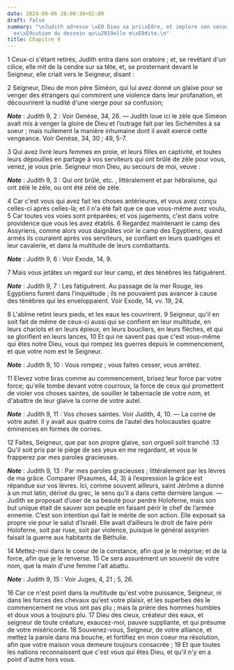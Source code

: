 ```yaml
---
date: 2024-09-06 20:00:38+02:00
draft: false
summary: "\nJudith adresse \xE0 Dieu sa pri\xE8re, et implore son secours pour l\u2019\
  ex\xE9cution du dessein qu\u2019elle m\xE9dite.\n"
title: Chapitre 9
---
```





1 Ceux-ci s'étant retirés, Judith entra dans son oratoire ; et, se revêtant d'un cilice, elle mit de la cendre sur sa tête, et, se prosternant devant le Seigneur, elle criait vers le Seigneur, disant :


2 Seigneur, Dieu de mon père Siméon, qui lui avez donné un glaive pour se venger des étrangers qui commirent une violence dans leur profanation, et découvrirent la nudité d'une vierge pour sa confusion;

***Note*** :  Judith 9, 2 : Voir Genèse, 34, 26. ― Judith loue ici le zèle que Siméon avait mis à venger la gloire de Dieu et l’outrage fait par les Sichémites à sa soeur ; mais nullement la manière inhumaine dont il avait exercé cette vengeance. Voir Genèse, 34, 30 ; 49, 5-7.

3 Qui avez livré leurs femmes en proie, et leurs filles en captivité, et toutes leurs dépouilles en partage à vos serviteurs qui ont brûlé de zèle pour vous, venez, je vous prie. Seigneur mon Dieu, au secours de moi, veuve :

***Note*** :  Judith 9, 3 : Qui ont brûlé, etc. , littéralement et par hébraïsme, qui ont zélé le zèle, ou ont été zélé de zèle.

4 Car c'est vous qui avez fait les choses antérieures, et vous avez conçu celles-ci après celles-là; et il n'a été fait que ce que vous-même avez voulu, 5 Car toutes vos voies sont préparées; et vos jugements, c'est dans votre providence que vous les avez établis. 6 Regardez maintenant le camp des Assyriens, comme alors vous daignâtes voir le camp des Egyptiens, quand armés ils couraient après vos serviteurs, se confiant en leurs quadriges et leur cavalerie, et dans la multitude de leurs combattants.

***Note*** :  Judith 9, 6 : Voir Exode, 14, 9.

7 Mais vous jetâtes un regard sur leur camp, et des ténèbres les fatiguèrent.

***Note*** :  Judith 9, 7 : Les fatiguèrent. Au passage de la mer Rouge, les Egyptiens furent dans l’inquiétude ; ils ne pouvaient pas avancer à cause des ténèbres qui les enveloppaient. Voir Exode, 14, vv. 19, 24.

8 L'abîme retint leurs pieds, et les eaux les couvrirent. 9 Seigneur, qu'il en soit fait de même de ceux-ci aussi qui se confient en leur multitude, en leurs chariots et en leurs épieux, en leurs boucliers, en leurs flèches, et qui se glorifient en leurs lances, 10 Et qui ne savent pas que c'est vous-même qui êtes notre Dieu, vous qui rompez les guerres depuis le commencement, et que votre nom est le Seigneur.

***Note*** :  Judith 9, 10 : Vous rompez ; vous faites cesser, vous arrêtez.

11 Elevez votre bras comme au commencement, brisez leur force par votre force; qu'elle tombe devant votre courroux, la force de ceux qui promettent de violer vos choses saintes, de souiller le tabernacle de votre nom, et d'abattre de leur glaive la corne de votre autel.

***Note*** :  Judith 9, 11 : Vos choses saintes. Voir Judith, 4, 10. ― La corne de votre autel. Il y avait aux quatre coins de l’autel des holocaustes quatre éminences en formes de cornes.

12 Faites, Seigneur, que par son propre glaive, son orgueil soit tranché :13 Qu'il soit pris par le piège de ses yeux en me regardant, et vous le frapperez par mes paroles gracieuses.

***Note*** :  Judith 9, 13 : Par mes paroles gracieuses ; littéralement par les lèvres de ma grâce. Comparer (Psaumes, 44, 3) à l’expression la grâce est répandue sur vos lèvres. Ici, comme souvent ailleurs, saint Jérôme a donné à un mot latin, dérivé du grec, le sens qu’il a dans cette dernière langue. ― Judith se proposait d’user de sa beauté pour perdre Holoferne, mais son but unique était de sauver son peuple en faisant périr le chef de l’armée ennemie. C’est son intention qui fait le mérite de son action. Elle exposait sa propre vie pour le salut d’Israël. Elle avait d’ailleurs le droit de faire périr Holoferne, soit par ruse, soit par violence, puisque le général assyrien faisait la guerre aux habitants de Béthulie.

14 Mettez-moi dans le coeur de la constance, afin que je le méprise; et de la force, afin que je le renverse. 15 Ce sera assurément un souvenir de votre nom, que la main d'une femme l'ait abattu.

***Note*** :  Judith 9, 15 : Voir Juges, 4, 21 ; 5, 26.

16 Car ce n'est point dans la multitude qu'est votre puissance, Seigneur, ni dans les forces des chevaux qu'est votre plaisir, et les superbes dès le commencement ne vous ont pas plu ; mais la prière des hommes humbles et doux vous a toujours plu. 17 Dieu des cieux, créateur des eaux, et seigneur de toute créature, exaucez-moi, pauvre suppliante, et qui présume de votre miséricorde. 18 Souvenez-vous, Seigneur, de votre alliance, et mettez la parole dans ma bouche, et fortifiez en mon coeur ma résolution, afin que votre maison vous demeure toujours consacrée ; 19 Et que toutes les nations reconnaissent que c'est vous qui êtes Dieu, et qu'il n'y en a point d'autre hors vous.


